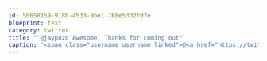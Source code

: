 ```yaml
---
id: 50658159-918b-4533-9be1-768e53d2f07e
blueprint: text
category: twitter
title: "'@jaypozo Awesome! Thanks for coming out"
caption: '<span class="username username_linked">@<a href="https://twitter.com/jaypozo" title="Jay Pozo">jaypozo</a></span> Awesome! Thanks for coming out'
---
```

